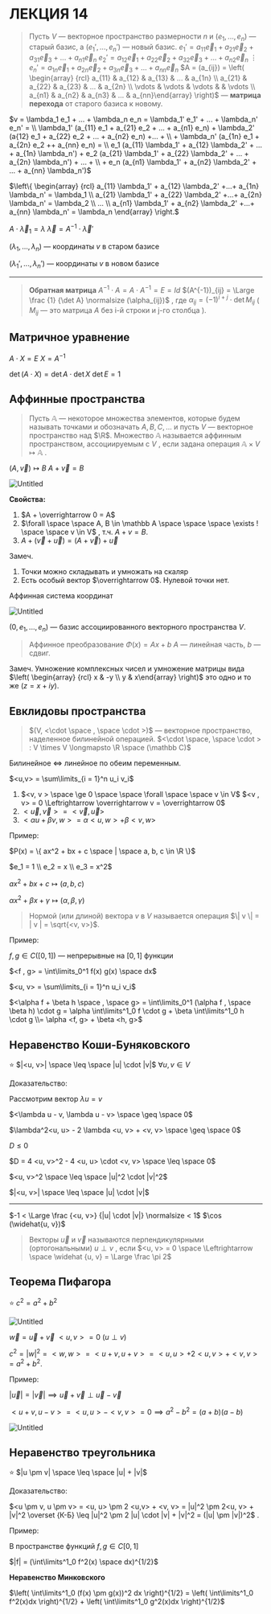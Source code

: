# ЛЕКЦИЯ 14

> Пусть $V$ — векторное пространство размерности $n$ и $(e_1, ..., e_n)$ — старый базис, а $(e_1', ..., e_n')$ — новый базис.
$e_1' = a_{11} \overrightarrow e_1 + a_{21} \overrightarrow e_2 + a_{31} \overrightarrow e_3 + ... + a_{n1} \overrightarrow e_n$
$e_2' = a_{12} \overrightarrow e_1 + a_{22} \overrightarrow e_2 + a_{32} \overrightarrow e_3 + ... + a_{n2} \overrightarrow e_n$
$\vdots$
$e_n' = a_{1n} \overrightarrow e_1 + a_{2n} \overrightarrow e_2 + a_{3n} \overrightarrow e_3 + ... + a_{nn} \overrightarrow e_n$
$A = (a_{ij}) = \left( \begin{array} {rcl} a_{11} & a_{12} & a_{13} & ... & a_{1n} \\ a_{21} & a_{22} & a_{23} & ... & a_{2n} \\ \vdots & \vdots &  \vdots & & \vdots \\ a_{n1} & a_{n2} & a_{n3} & ... & a_{nn}\end{array} \right)$ — **матрица перехода** от старого базиса к новому.
> 

$v = \lambda_1 e_1 + ... + \lambda_n e_n = \lambda_1' e_1' + ... + \lambda_n' e_n' = \\ \lambda_1' (a_{11} e_1 + a_{21} e_2 + ... + a_{n1} e_n) + \lambda_2' (a{12} e_1 + a_{22} e_2 + ... + a_{n2} e_n) +... + \\ + \lambda_n' (a_{1n} e_1 + a_{2n} e_2 ++ a_{nn} e_n) = \\ e_1 (a_{11} \lambda_1' + a_{12} \lambda_2' + ... + a_{1n} \lambda_n') + e_2 (a_{21} \lambda_1' + a_{22} \lambda_2' + ... + a_{2n} \lambda_n') + ... + \\ + e_n (a_{n1} \lambda_1' + a_{n2} \lambda_2' + ... + a_{nn} \lambda_n')$ 

$\left\{ \begin{array} {rcl} a_{11} \lambda_1' + a_{12} \lambda_2' +...+ a_{1n} \lambda_n' = \lambda_1 \\ a_{21} \lambda_1' + a_{22} \lambda_2' +...+ a_{2n} \lambda_n' = \lambda_2 \\ ... \\ a_{n1} \lambda_1' + a_{n2} \lambda_2' +...+ a_{nn} \lambda_n' = \lambda_n \end{array} \right.$

$A \cdot \overrightarrow \lambda_1 = \lambda$        $\overrightarrow \lambda = A^{-1} \cdot \overrightarrow \lambda'$

$(\lambda_1, ... , \lambda_n)$ — координаты $v$ в старом базисе

$(\lambda_1', ... , \lambda_n')$ — координаты $v$ в новом базисе 

---

> **Обратная матрица**
$A^{-1} \cdot A = A \cdot A^{-1}= E = Id$
$(A^{-1})_{ij} = \Large \frac {1} {\det A} \normalsize (\alpha_{ij})$ ,  где 
$\alpha_{ij} = (-1)^{i + j} \cdot \det M_{ij}$ ( $M_{ij}$ — это матрица $A$  без i-й строки и j-го столбца ).
> 

## Матричное уравнение

$A \cdot X = E$
$X = A^{-1}$

$\det (A \cdot X) = \det A \cdot \det X$                      $\det E = 1$

## Аффинные пространства

> Пусть $\mathbb A$ —  некоторое множества элементов, которые будем называть точками и обозначать $A, B, C, ...$  и пусть $V$  — векторное пространство над $\R$. 
Множество $\mathbb A$  называется аффинным пространством, ассоциируемым с $V$ ,  если задана операция $\mathbb A \times V \longmapsto \mathbb A$ .
> 

$(A, \overrightarrow v) \mapsto B$
$A + \overrightarrow v = B$

![Untitled](img/mathlectures/Untitled%205.png)

**Свойства:**

1. $A + \overrightarrow 0 = A$
2. $\forall \space \space A, B \in \mathbb A \space \space \space \exists ! \space \space v \in V$ ,   т.ч.  $A + v = B$.
3. $A + (\overrightarrow v + \overrightarrow u) = (A + \overrightarrow v ) + \overrightarrow u$

Замеч.

1. Точки можно складывать и умножать на скаляр
2. Есть особый вектор $\overrightarrow 0$.    Нулевой точки нет.

Аффинная система координат

![Untitled](img/mathlectures/Untitled%206.png)

$(0, e_1, ... , e_n)$ — базис ассоциированного векторного пространства $V$. 

> Аффинное преобразование   $\Phi (x) = Ax + b$ 
$A$ — линейная часть,  $b$ — сдвиг.
> 

Замеч. Умножение комплексных чисел и умножение матрицы вида $\left( \begin{array} {rcl} x & -y \\ y & x\end{array} \right)$
это одно и то же ($z  = x + iy$).

## Евклидовы пространства

> $(V, <\cdot \space , \space \cdot >)$ — векторное пространство, наделенное билинейной операцией.
$<\cdot \space, \space \cdot > : V \times V \longmapsto \R \space (\mathbb C)$
> 

Билинейное  $\Leftrightarrow$  линейное по обеим переменным. 

$<u,v> = \sum\limits_{i = 1}^n u_i v_i$

1. $<v, v > \space \ge 0 \space \space \forall \space \space v \in V$ 
$<v , v> = 0 \Leftrightarrow \overrightarrow v = \overrightarrow  0$
2. $<\overrightarrow u, \overrightarrow v> = <\overrightarrow v, \overrightarrow u>$
3. $<\alpha u + \beta v, w> = \alpha <u, w> + \beta <v, w>$

Пример:

$P(x) = \{ ax^2 + bx + c \space | \space  a, b, c \in \R  \}$

$e_1 = 1 \\ e_2 = x \\ e_3 = x^2$

$ax^2 + bx + c \longmapsto (a, b, c)$

$\alpha x^2 + \beta x + \gamma \longmapsto (\alpha, \beta, \gamma )$

> Нормой (или длиной) вектора $v$  в  $V$   называется операция
 $\| v \| = | v | = \sqrt{<v, v>}$.
> 

Пример:

$f, g \in C([0, 1])$  — непрерывные на $[0, 1]$ функции

$<f , g> = \int\limits_0^1 f(x) g(x) \space dx$

$<u, v> = \sum\limits_{i = 1}^n u_i v_i$

$<\alpha f + \beta h \space , \space g> = \int\limits_0^1 (\alpha f , \space \beta h) \cdot g  = \alpha \int\limits^1_0 f \cdot g + \beta \int\limits^1_0 h \cdot g \\= \alpha <f, g> + \beta <h, g>$

## Неравенство Коши-Буняковского

⭐ $|<u, v>| \space \leq \space  |u| \cdot |v|$      $\forall u, v \in V$

Доказательство:

Рассмотрим вектор  $\lambda u = v$

$<\lambda u - v, \lambda u - v> \space \geq \space 0$ 

$\lambda^2<u, u> - 2 \lambda <u, v> + <v, v> \space \geq \space 0$

$D \leq 0$

$D = 4 <u, v>^2 - 4 <u, u> \cdot <v, v> \space \leq \space 0$

$<u, v>^2 \space \leq \space |u|^2 \cdot |v|^2$

$|<u, v>| \space \leq \space |u| \cdot |v|$

---

$-1 < \Large \frac {<u, v>} {|u| \cdot |v|} \normalsize < 1$
               $\cos (\widehat{u, v})$

> Векторы $\overrightarrow u$  и  $\overrightarrow v$   называются перпендикулярными (ортогональными) $u \perp v$ ,   если $<u, v> = 0 \space \Leftrightarrow \space \widehat {u, v} = \Large \frac \pi 2$
> 

## Теорема Пифагора

⭐ $c^2 = a^2 + b^2$

![Untitled](img/mathlectures/Untitled%207.png)

$\overrightarrow w = \overrightarrow u + \overrightarrow v$                               $<u, v> = 0$  $(u \perp v)$

$c^2 = |w|^2 = <w, w> = <u + v, u + v> = <u, u> + 2 <u, v> + <v, v> = a^2 + b^2$.

Пример:

$|\overrightarrow u | = |\overrightarrow v | \implies  \overrightarrow u + \overrightarrow v  \perp \overrightarrow u - \overrightarrow v$

$< u + v , u - v> = <u, u> - <v, v> = 0 \implies a^2 - b^2 = (a + b)(a - b)$

![Untitled](img/mathlectures/Untitled%208.png)

## Неравенство треугольника

⭐ $|u \pm v| \space \leq \space |u| + |v|$

Доказательство:

$<u \pm v, u \pm v> = <u, u> \pm 2 <u,v> + <v, v> = |u|^2 \pm 2<u, v> + |v|^2 \overset {К-Б} \leq |u|^2 \pm 2 |u| \cdot |v| + |v|^2 = (|u| \pm |v|)^2$  .

Пример:

В пространстве функций  $f, g \in C[0, 1]$

$|f| = (\int\limits^1_0 f^2(x) \space dx)^{1/2}$

**Неравенство Минковского**

$\left( \int\limits^1_0 (f(x) \pm g(x))^2 dx \right)^{1/2} = \left( \int\limits^1_0 f^2(x)dx \right)^{1/2} + \left( \int\limits^1_0 g^2(x)dx \right)^{1/2}$ 